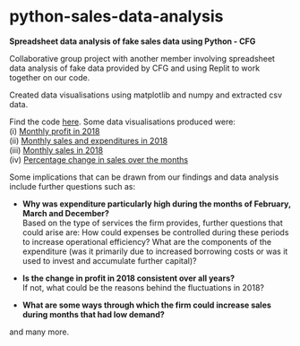 # python-sales-data-analysis
**Spreadsheet data analysis of fake sales data using Python - CFG** 

Collaborative group project with another member involving spreadsheet data analysis of fake data provided by CFG and using Replit to work together on our code. 

Created data visualisations using matplotlib and numpy and extracted csv data. 

Find the code [here](https://github.com/V-Mayya/python-sales-data-analysis/blob/main/code.py). Some data visualisations produced were: <br/>
(i) [Monthly profit in 2018](https://github.com/V-Mayya/python-sales-data-analysis/blob/main/monthly%20profits.png)<br/>
(ii) [Monthly sales and expenditures in 2018](https://github.com/V-Mayya/python-sales-data-analysis/blob/main/monthly%20sales%20and%20expenditures.png)<br/>
(iii) [Monthly sales in 2018](https://github.com/V-Mayya/python-sales-data-analysis/blob/main/monthly%20sales.png)<br/>
(iv) [Percentage change in sales over the months](https://github.com/V-Mayya/python-sales-data-analysis/blob/main/Percentage_change_in_sales.png)

Some implications that can be drawn from our findings and data analysis include further questions such as:
-  **Why was expenditure particularly high during the months of February, March and December?** <br/>
Based on the type of services the firm provides, further questions that could arise are: How could expenses be controlled during these periods to increase operational efficiency? What are the components of the expenditure (was it primarily due to increased borrowing costs or was it used to invest and accumulate further capital)?

- **Is the change in profit in 2018 consistent over all years?** <br/>
If not, what could be the reasons behind the fluctuations in 2018? 

- **What are some ways through which the firm could increase sales during months that had low demand?**

and many more.


